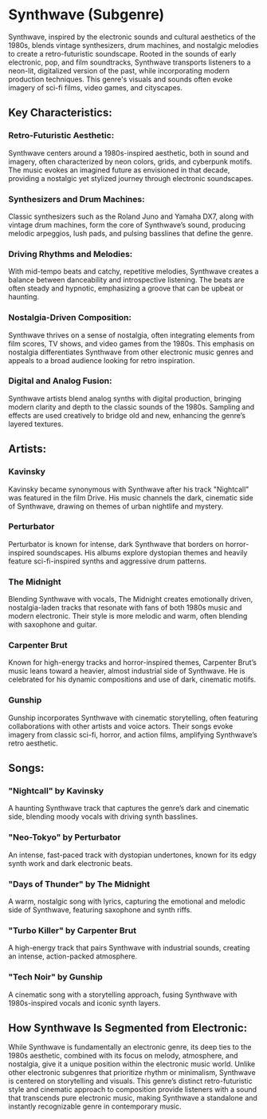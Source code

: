 # Synthwave (Subgenre)

Synthwave, inspired by the electronic sounds and cultural aesthetics of the 1980s, blends vintage synthesizers, drum machines, and nostalgic melodies to create a retro-futuristic soundscape. Rooted in the sounds of early electronic, pop, and film soundtracks, Synthwave transports listeners to a neon-lit, digitalized version of the past, while incorporating modern production techniques. This genre's visuals and sounds often evoke imagery of sci-fi films, video games, and cityscapes.

## Key Characteristics:

### Retro-Futuristic Aesthetic:

Synthwave centers around a 1980s-inspired aesthetic, both in sound and imagery, often characterized by neon colors, grids, and cyberpunk motifs. The music evokes an imagined future as envisioned in that decade, providing a nostalgic yet stylized journey through electronic soundscapes.

### Synthesizers and Drum Machines:

Classic synthesizers such as the Roland Juno and Yamaha DX7, along with vintage drum machines, form the core of Synthwave’s sound, producing melodic arpeggios, lush pads, and pulsing basslines that define the genre.

### Driving Rhythms and Melodies:

With mid-tempo beats and catchy, repetitive melodies, Synthwave creates a balance between danceability and introspective listening. The beats are often steady and hypnotic, emphasizing a groove that can be upbeat or haunting.

### Nostalgia-Driven Composition:

Synthwave thrives on a sense of nostalgia, often integrating elements from film scores, TV shows, and video games from the 1980s. This emphasis on nostalgia differentiates Synthwave from other electronic music genres and appeals to a broad audience looking for retro inspiration.

### Digital and Analog Fusion:

Synthwave artists blend analog synths with digital production, bringing modern clarity and depth to the classic sounds of the 1980s. Sampling and effects are used creatively to bridge old and new, enhancing the genre’s layered textures.

## Artists:

### Kavinsky

Kavinsky became synonymous with Synthwave after his track "Nightcall" was featured in the film Drive. His music channels the dark, cinematic side of Synthwave, drawing on themes of urban nightlife and mystery.

### Perturbator

Perturbator is known for intense, dark Synthwave that borders on horror-inspired soundscapes. His albums explore dystopian themes and heavily feature sci-fi-inspired synths and aggressive drum patterns.

### The Midnight

Blending Synthwave with vocals, The Midnight creates emotionally driven, nostalgia-laden tracks that resonate with fans of both 1980s music and modern electronic. Their style is more melodic and warm, often blending with saxophone and guitar.

### Carpenter Brut

Known for high-energy tracks and horror-inspired themes, Carpenter Brut’s music leans toward a heavier, almost industrial side of Synthwave. He is celebrated for his dynamic compositions and use of dark, cinematic motifs.

### Gunship

Gunship incorporates Synthwave with cinematic storytelling, often featuring collaborations with other artists and voice actors. Their songs evoke imagery from classic sci-fi, horror, and action films, amplifying Synthwave’s retro aesthetic.

## Songs:

### "Nightcall" by Kavinsky

A haunting Synthwave track that captures the genre’s dark and cinematic side, blending moody vocals with driving synth basslines.

### "Neo-Tokyo" by Perturbator

An intense, fast-paced track with dystopian undertones, known for its edgy synth work and dark electronic beats.

### "Days of Thunder" by The Midnight

A warm, nostalgic song with lyrics, capturing the emotional and melodic side of Synthwave, featuring saxophone and synth riffs.

### "Turbo Killer" by Carpenter Brut

A high-energy track that pairs Synthwave with industrial sounds, creating an intense, action-packed atmosphere.

### "Tech Noir" by Gunship

A cinematic song with a storytelling approach, fusing Synthwave with 1980s-inspired vocals and iconic synth layers.

## How Synthwave Is Segmented from Electronic:

While Synthwave is fundamentally an electronic genre, its deep ties to the 1980s aesthetic, combined with its focus on melody, atmosphere, and nostalgia, give it a unique position within the electronic music world. Unlike other electronic subgenres that prioritize rhythm or minimalism, Synthwave is centered on storytelling and visuals. This genre’s distinct retro-futuristic style and cinematic approach to composition provide listeners with a sound that transcends pure electronic music, making Synthwave a standalone and instantly recognizable genre in contemporary music.
